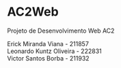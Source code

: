 # AC2Web
Projeto de Desenvolvimento Web AC2

Erick Miranda Viana - 211857  
Leonardo Kuntz Oliveira - 222831  
Victor Santos Borba - 211932
